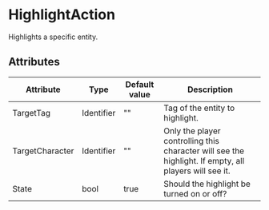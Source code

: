 # HighlightAction

Highlights a specific entity.

## Attributes

| Attribute       | Type       | Default value | Description                                                                                           |
|-----------------|------------|---------------|-------------------------------------------------------------------------------------------------------|
| TargetTag       | Identifier | ""            | Tag of the entity to highlight.                                                                       |
| TargetCharacter | Identifier | ""            | Only the player controlling this character will see the highlight. If empty, all players will see it. |
| State           | bool       | true          | Should the highlight be turned on or off?                                                             |



